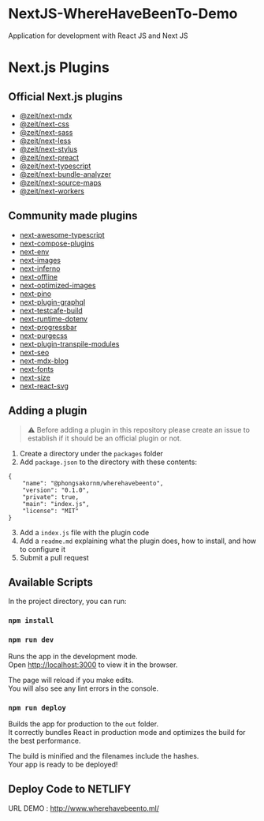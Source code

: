 # NextJS-WhereHaveBeenTo-Demo
Application for development with React JS and Next JS

# Next.js Plugins

## Official Next.js plugins

- [@zeit/next-mdx](./packages/next-mdx)
- [@zeit/next-css](./packages/next-css)
- [@zeit/next-sass](./packages/next-sass)
- [@zeit/next-less](./packages/next-less)
- [@zeit/next-stylus](./packages/next-stylus)
- [@zeit/next-preact](./packages/next-preact)
- [@zeit/next-typescript](./packages/next-typescript)
- [@zeit/next-bundle-analyzer](./packages/next-bundle-analyzer)
- [@zeit/next-source-maps](./packages/next-source-maps)
- [@zeit/next-workers](./packages/next-workers)

## Community made plugins

- [next-awesome-typescript](https://github.com/saitonakamura/next-awesome-typescript)
- [next-compose-plugins](https://github.com/cyrilwanner/next-compose-plugins)
- [next-env](https://github.com/formatlos/next-env)
- [next-images](https://github.com/arefaslani/next-images)
- [next-inferno](https://github.com/queses/next-inferno)
- [next-offline](https://github.com/hanford/next-offline)
- [next-optimized-images](https://github.com/cyrilwanner/next-optimized-images)
- [next-pino](https://github.com/khaeransori/next-pino)
- [next-plugin-graphql](https://github.com/lfades/next-plugin-graphql)
- [next-testcafe-build](https://github.com/formatlos/next-testcafe-build)
- [next-runtime-dotenv](https://github.com/tusbar/next-runtime-dotenv)
- [next-progressbar](https://github.com/lucleray/next-progressbar)
- [next-purgecss](https://github.com/lucleray/next-purgecss)
- [next-plugin-transpile-modules](https://github.com/KeitIG/next-plugin-transpile-modules)
- [next-seo](https://github.com/garmeeh/next-seo)
- [next-mdx-blog](https://github.com/hipstersmoothie/next-mdx-blog)
- [next-fonts](https://github.com/rohanray/next-fonts)
- [next-size](https://github.com/lucleray/next-size)
- [next-react-svg](https://github.com/jeremybarbet/next-react-svg)

## Adding a plugin

> :warning: Before adding a plugin in this repository please create an issue to establish if it should be an official plugin or not.

1. Create a directory under the `packages` folder
2. Add `package.json` to the directory with these contents:
```
{
    "name": "@phongsakornm/wherehavebeento",
    "version": "0.1.0",
    "private": true,
    "main": "index.js",
    "license": "MIT"
}
```

3. Add a `index.js` file with the plugin code
4. Add a `readme.md` explaining what the plugin does, how to install, and how to configure it
5. Submit a pull request


## Available Scripts

In the project directory, you can run:

### `npm install`
### `npm run dev`

Runs the app in the development mode.<br>
Open [http://localhost:3000](http://localhost:3000) to view it in the browser.

The page will reload if you make edits.<br>
You will also see any lint errors in the console.


### `npm run deploy`

Builds the app for production to the `out` folder.<br>
It correctly bundles React in production mode and optimizes the build for the best performance.

The build is minified and the filenames include the hashes.<br>
Your app is ready to be deployed!

## Deploy Code to NETLIFY
URL DEMO : http://www.wherehavebeento.ml/
